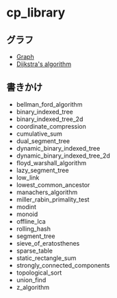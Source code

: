 # cp_library

## グラフ

* [Graph](./src/graph.rs)
* [Dijkstra's algorithm](./src/dijkstras_algorithm.rs)

## 書きかけ

* bellman_ford_algorithm
* binary_indexed_tree
* binary_indexed_tree_2d
* coordinate_compression
* cumulative_sum
* dual_segment_tree
* dynamic_binary_indexed_tree
* dynamic_binary_indexed_tree_2d
* floyd_warshall_algorithm
* lazy_segment_tree
* low_link
* lowest_common_ancestor
* manachers_algorithm
* miller_rabin_primality_test
* modint
* monoid
* offline_lca
* rolling_hash
* segment_tree
* sieve_of_eratosthenes
* sparse_table
* static_rectangle_sum
* strongly_connected_components
* topological_sort
* union_find
* z_algorithm

